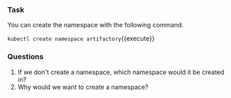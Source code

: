 ### Task
You can create the namespace with the following command.

`kubectl create namespace artifactory`{{execute}}

### Questions
1. If we don't create a namespace, which namespace would it be created in?
2. Why would we want to create a namespace?
